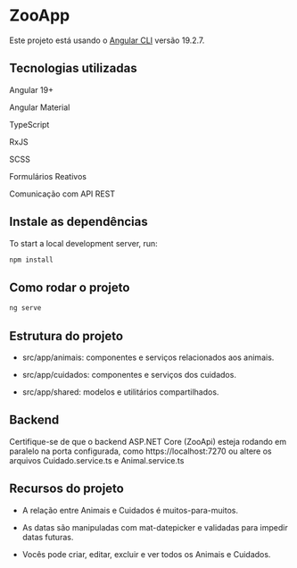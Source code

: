 # ZooApp

Este projeto está usando o [Angular CLI](https://github.com/angular/angular-cli) versão 19.2.7.

## Tecnologias utilizadas
Angular 19+

Angular Material

TypeScript

RxJS

SCSS

Formulários Reativos

Comunicação com API REST

## Instale as dependências 

To start a local development server, run:

```bash
npm install
```

## Como rodar o projeto

```bash
ng serve
```

## Estrutura do projeto

- src/app/animais: componentes e serviços relacionados aos animais.

- src/app/cuidados: componentes e serviços dos cuidados.

- src/app/shared: modelos e utilitários compartilhados.

## Backend

Certifique-se de que o backend ASP.NET Core (ZooApi) esteja rodando em paralelo na porta configurada, como https://localhost:7270 ou altere os arquivos Cuidado.service.ts e Animal.service.ts

## Recursos do projeto

- A relação entre Animais e Cuidados é muitos-para-muitos.

- As datas são manipuladas com mat-datepicker e validadas para impedir datas futuras.

- Vocês pode criar, editar, excluir e ver todos os Animais e Cuidados.